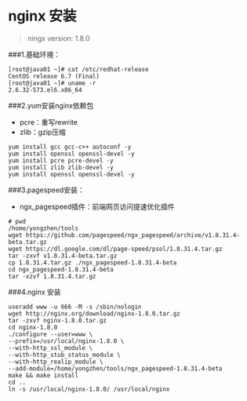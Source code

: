 # nginx 安装

>ningx version: 1.8.0



###1.基础环境：



```
[root@java01 ~]# cat /etc/redhat-release 
CentOS release 6.7 (Final)
[root@java01 ~]# uname -r
2.6.32-573.el6.x86_64
```

###2.yum安装nginx依赖包

- pcre：重写rewrite
- zlib：gzip压缩

```
yum install gcc gcc-c++ autoconf -y
yum install openssl openssl-devel -y 
yum install pcre pcre-devel -y
yum install zlib zlib-devel -y
yum install openssl openssl-devel -y
```
###3.pagespeed安装：

- ngx_pagespeed插件：前端网页访问提速优化插件 

``` 
# pwd
/home/yongzhen/tools
wget https://github.com/pagespeed/ngx_pagespeed/archive/v1.8.31.4-beta.tar.gz 
wget https://dl.google.com/dl/page-speed/psol/1.8.31.4.tar.gz 
tar -zxvf v1.8.31.4-beta.tar.gz 
cp 1.8.31.4.tar.gz ./ngx_pagespeed-1.8.31.4-beta 
cd ngx_pagespeed-1.8.31.4-beta 
tar -xzvf 1.8.31.4.tar.gz
```

###4.nginx 安装

```
useradd www -u 666 -M -s /sbin/nologin
wget http://nginx.org/download/nginx-1.8.0.tar.gz 
tar -zxvf nginx-1.8.0.tar.gz 
cd nginx-1.8.0 
./configure --user=www \
--prefix=/usr/local/nginx-1.8.0 \
--with-http_ssl_module \
--with-http_stub_status_module \
--with-http_realip_module \
--add-module=/home/yongzhen/tools/ngx_pagespeed-1.8.31.4-beta
make && make install
cd ..
ln -s /usr/local/nginx-1.8.0/ /usr/local/nginx
```